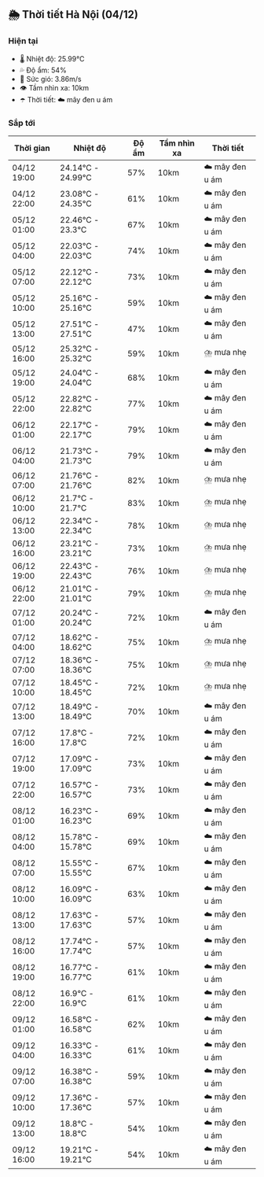 ## 🌦️ Thời tiết Hà Nội (04/12)

### Hiện tại

- 🌡️ Nhiệt độ: 25.99℃
- 💦 Độ ẩm: 54%
- 💨 Sức gió: 3.86m/s
- 👁️ Tầm nhìn xa: 10km
- ☂️ Thời tiết: ☁️ mây đen u ám

### Sắp tới

| Thời gian | Nhiệt độ | Độ ẩm | Tầm nhìn xa | Thời tiết |
| --- | --- | --- | --- | --- |
| 04/12 19:00 | 24.14℃ - 24.99℃ | 57% | 10km | ☁️ mây đen u ám |
| 04/12 22:00 | 23.08℃ - 24.35℃ | 61% | 10km | ☁️ mây đen u ám |
| 05/12 01:00 | 22.46℃ - 23.3℃ | 67% | 10km | ☁️ mây đen u ám |
| 05/12 04:00 | 22.03℃ - 22.03℃ | 74% | 10km | ☁️ mây đen u ám |
| 05/12 07:00 | 22.12℃ - 22.12℃ | 73% | 10km | ☁️ mây đen u ám |
| 05/12 10:00 | 25.16℃ - 25.16℃ | 59% | 10km | ☁️ mây đen u ám |
| 05/12 13:00 | 27.51℃ - 27.51℃ | 47% | 10km | ☁️ mây đen u ám |
| 05/12 16:00 | 25.32℃ - 25.32℃ | 59% | 10km | ⛈️ mưa nhẹ |
| 05/12 19:00 | 24.04℃ - 24.04℃ | 68% | 10km | ☁️ mây đen u ám |
| 05/12 22:00 | 22.82℃ - 22.82℃ | 77% | 10km | ☁️ mây đen u ám |
| 06/12 01:00 | 22.17℃ - 22.17℃ | 79% | 10km | ☁️ mây đen u ám |
| 06/12 04:00 | 21.73℃ - 21.73℃ | 79% | 10km | ☁️ mây đen u ám |
| 06/12 07:00 | 21.76℃ - 21.76℃ | 82% | 10km | ⛈️ mưa nhẹ |
| 06/12 10:00 | 21.7℃ - 21.7℃ | 83% | 10km | ⛈️ mưa nhẹ |
| 06/12 13:00 | 22.34℃ - 22.34℃ | 78% | 10km | ⛈️ mưa nhẹ |
| 06/12 16:00 | 23.21℃ - 23.21℃ | 73% | 10km | ⛈️ mưa nhẹ |
| 06/12 19:00 | 22.43℃ - 22.43℃ | 76% | 10km | ⛈️ mưa nhẹ |
| 06/12 22:00 | 21.01℃ - 21.01℃ | 79% | 10km | ⛈️ mưa nhẹ |
| 07/12 01:00 | 20.24℃ - 20.24℃ | 72% | 10km | ☁️ mây đen u ám |
| 07/12 04:00 | 18.62℃ - 18.62℃ | 75% | 10km | ⛈️ mưa nhẹ |
| 07/12 07:00 | 18.36℃ - 18.36℃ | 75% | 10km | ⛈️ mưa nhẹ |
| 07/12 10:00 | 18.45℃ - 18.45℃ | 72% | 10km | ⛈️ mưa nhẹ |
| 07/12 13:00 | 18.49℃ - 18.49℃ | 70% | 10km | ☁️ mây đen u ám |
| 07/12 16:00 | 17.8℃ - 17.8℃ | 72% | 10km | ☁️ mây đen u ám |
| 07/12 19:00 | 17.09℃ - 17.09℃ | 73% | 10km | ☁️ mây đen u ám |
| 07/12 22:00 | 16.57℃ - 16.57℃ | 73% | 10km | ☁️ mây đen u ám |
| 08/12 01:00 | 16.23℃ - 16.23℃ | 69% | 10km | ☁️ mây đen u ám |
| 08/12 04:00 | 15.78℃ - 15.78℃ | 69% | 10km | ☁️ mây đen u ám |
| 08/12 07:00 | 15.55℃ - 15.55℃ | 67% | 10km | ☁️ mây đen u ám |
| 08/12 10:00 | 16.09℃ - 16.09℃ | 63% | 10km | ☁️ mây đen u ám |
| 08/12 13:00 | 17.63℃ - 17.63℃ | 57% | 10km | ☁️ mây đen u ám |
| 08/12 16:00 | 17.74℃ - 17.74℃ | 57% | 10km | ☁️ mây đen u ám |
| 08/12 19:00 | 16.77℃ - 16.77℃ | 61% | 10km | ☁️ mây đen u ám |
| 08/12 22:00 | 16.9℃ - 16.9℃ | 61% | 10km | ☁️ mây đen u ám |
| 09/12 01:00 | 16.58℃ - 16.58℃ | 62% | 10km | ☁️ mây đen u ám |
| 09/12 04:00 | 16.33℃ - 16.33℃ | 61% | 10km | ☁️ mây đen u ám |
| 09/12 07:00 | 16.38℃ - 16.38℃ | 59% | 10km | ☁️ mây đen u ám |
| 09/12 10:00 | 17.36℃ - 17.36℃ | 57% | 10km | ☁️ mây đen u ám |
| 09/12 13:00 | 18.8℃ - 18.8℃ | 54% | 10km | ☁️ mây đen u ám |
| 09/12 16:00 | 19.21℃ - 19.21℃ | 54% | 10km | ☁️ mây đen u ám |

